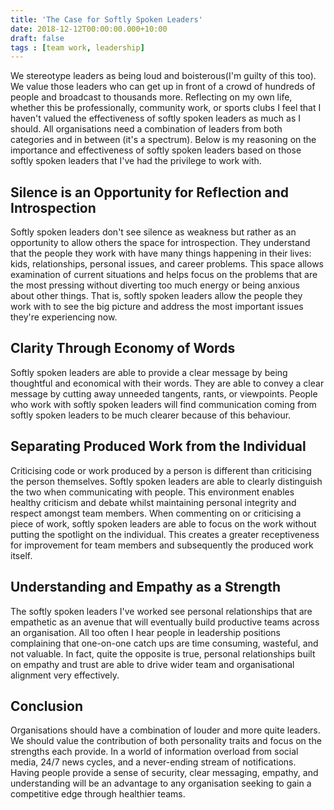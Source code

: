 ```yaml
---
title: 'The Case for Softly Spoken Leaders'
date: 2018-12-12T00:00:00.000+10:00
draft: false
tags : [team work, leadership]
---
```

We stereotype leaders as being loud and boisterous(I'm guilty of this too). We value those leaders who can get up in front of a crowd of hundreds of people and broadcast to thousands more. Reflecting on my own life, whether this be professionally, community work, or sports clubs I feel that I haven't valued the effectiveness of softly spoken leaders as much as I should. All organisations need a combination of leaders from both categories and in between (it's a spectrum). Below is my reasoning on the importance and effectiveness of softly spoken leaders based on those softly spoken leaders that I've had the privilege to work with.

## Silence is an Opportunity for Reflection and Introspection
Softly spoken leaders don't see silence as weakness but rather as an opportunity to allow others the space for introspection. They understand that the people they work with have many things happening in their lives: kids, relationships, personal issues, and career problems. This space allows examination of current situations and helps focus on the problems that are the most pressing without diverting too much energy or being anxious about other things. That is, softly spoken leaders allow the people they work with to see the big picture and address the most important issues they're experiencing now.

## Clarity Through Economy of Words
Softly spoken leaders are able to provide a clear message by being thoughtful and economical with their words. They are able to convey a clear message by cutting away unneeded tangents, rants, or viewpoints. People who work with softly spoken leaders will find communication coming from softly spoken leaders to be much clearer because of this behaviour.

## Separating Produced Work from the Individual
Criticising code or work produced by a person is different than criticising the person themselves. Softly spoken leaders are able to clearly distinguish the two when communicating with people. This environment enables healthy criticism and debate whilst maintaining personal integrity and respect amongst team members. When commenting on or criticising a piece of work, softly spoken leaders are able to focus on the work without putting the spotlight on the individual. This creates a greater receptiveness for improvement for team members and subsequently the produced work itself.

## Understanding and Empathy as a Strength
The softly spoken leaders I've worked see personal relationships that are empathetic as an avenue that will eventually build productive teams across an organisation. All too often I hear people in leadership positions complaining that one-on-one catch ups are time consuming, wasteful, and not valuable. In fact, quite the opposite is true, personal relationships built on empathy and trust are able to drive wider team and organisational alignment very effectively.

## Conclusion
Organisations should have a combination of louder and more quite leaders. We should value the contribution of both personality traits and focus on the strengths each provide. In a world of information overload from social media, 24/7 news cycles, and a never-ending stream of notifications. Having people provide a sense of security, clear messaging, empathy, and understanding will be an advantage to any organisation seeking to gain a competitive edge through healthier teams.
